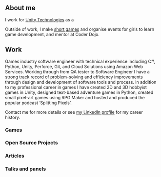 ## About me

I work for [Unity Technologies](http://unity3d.com/) as a 

Outside of work, I make [short games](https://sophiaaar.itch.io/) and organise events for girls to learn game development, and mentor at Coder Dojo.

## Work

Games industry software engineer with technical experience including C#, Python, Unity, Perforce, Git, and Cloud Solutions using Amazon Web Services. Working through from QA tester to Software Engineer I have a strong track record of problem-solving and efficiency improvements through design and development of software tools and process. In addition to my professional career in games I have created 2D and 3D hobbyist games in Unity, designed text-based adventure games in Python, created small pixel-art games using RPG Maker and hosted and produced the popular podcast ‘Splitting Pixels’.

Contact me for more details or see [my LinkedIn profile](https://www.linkedin.com/in/sophia-clarke-627b328b/) for my career history.

### Games


### Open Source Projects


### Articles


### Talks and panels
